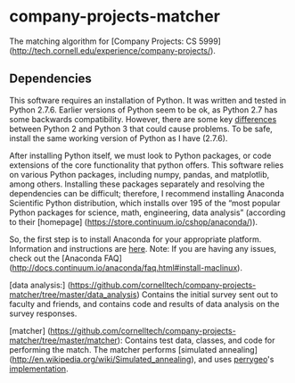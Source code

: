 company-projects-matcher
========================

The matching algorithm for [Company Projects: CS 5999] (http://tech.cornell.edu/experience/company-projects/).

Dependencies
------------
This software requires an installation of Python. It was written and tested in Python 2.7.6. Earlier versions of Python seem to be ok, as Python 2.7 has some backwards compatibility. However, there are some key [differences](https://wiki.python.org/moin/Python2orPython3) between Python 2 and Python 3 that could cause problems. To be safe, install the same working version of Python as I have (2.7.6).


After installing Python itself, we must look to Python packages, or code extensions of the core functionality that python offers. This software relies on various Python packages, including numpy, pandas, and matplotlib, among others. Installing these packages separately and resolving the dependencies can be difficult; therefore, I recommend installing Anaconda Scientific Python distribution, which installs over 195 of the “most popular Python packages for science, math, engineering, data analysis” (according to their [homepage] (https://store.continuum.io/cshop/anaconda/)).

So, the first step is to install Anaconda for your appropriate platform. Information and instructions are [here](http://continuum.io/downloads).
Note: If you are having any issues, check out the [Anaconda FAQ] (http://docs.continuum.io/anaconda/faq.html#install-maclinux).

[data analysis:] (https://github.com/cornelltech/company-projects-matcher/tree/master/data_analysis) Contains the initial survey sent out to faculty and friends, and contains code and results of data analysis on the survey responses. 

[matcher] (https://github.com/cornelltech/company-projects-matcher/tree/master/matcher): Contains test data, classes, and code for performing the match. The matcher performs [simulated annealing] (http://en.wikipedia.org/wiki/Simulated_annealing), and uses [perrygeo](https://github.com/perrygeo)'s [implementation](https://github.com/perrygeo/python-simulated-annealing).



